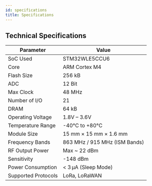 ```yaml
---
id: specifications
title: Specifications
---
```


## Technical Specifications

| **Parameter**          | **Value**                          |
|------------------------|------------------------------------|
| SoC Used               | STM32WLE5CCU6                      |
| Core                   | ARM Cortex M4                      |
| Flash Size             | 256 kB                             |
| ADC                    | 12 Bit                             |
| Max Clock              | 48 MHz                             |
| Number of I/O          | 21                                 |
| DRAM                   | 64 kB                              |
| Operating Voltage      | 1.8V – 3.6V                         |
| Temperature Range      | -40°C to +80°C                     |
| Module Size            | 15 mm × 15 mm × 1.6 mm             |
| Frequency Bands        | 863 MHz / 915 MHz (ISM Bands)      |
| RF Output Power        | Max ~ 22 dBm                       |
| Sensitivity            | -148 dBm                           |
| Power Consumption      | < 3 µA (Sleep Mode)                |
| Supported Protocols    | LoRa, LoRaWAN                      |